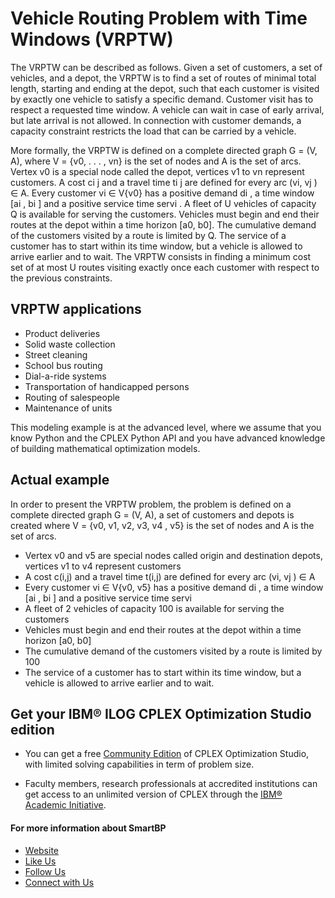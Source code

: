 # Vehicle Routing Problem with Time Windows (VRPTW)

The VRPTW can be described as follows. Given a set of customers, a set of vehicles, and a depot, the VRPTW is to find a set of routes of minimal total length, starting and ending at the depot, such that each customer is visited by exactly one vehicle to satisfy a specific demand. Customer visit has to respect a requested time window. A vehicle can wait in case of early arrival, but late arrival is not allowed. In connection with customer demands, a capacity constraint restricts the load that can be carried by a vehicle.

More formally, the VRPTW is defined on a complete directed graph G = (V, A), where V = {v0, . . . , vn} is the set of nodes and A is the set of arcs. Vertex v0 is a special node called the depot, vertices v1 to vn represent customers. A cost ci j and a travel time ti j are defined for every arc (vi, vj ) ∈ A. Every customer vi ∈ V\{v0} has a positive demand di , a time window [ai , bi ] and a positive service time servi . A fleet of U vehicles of capacity Q is available for serving the customers. Vehicles must begin and end their routes at the depot within a time horizon [a0, b0]. The cumulative demand of the customers visited by a route is limited by Q. The service of a customer has to start within its time window, but a vehicle is allowed to arrive earlier and to wait. The VRPTW consists in finding a minimum cost set of at most U routes visiting exactly once each customer with respect to the previous constraints.

## VRPTW applications

- Product deliveries
- Solid waste collection
- Street cleaning
- School bus routing
- Dial-a-ride systems
- Transportation of handicapped persons
- Routing of salespeople
- Maintenance of units

This modeling example is at the advanced level, where we assume that you know Python and the CPLEX Python API and you have advanced knowledge of building mathematical optimization models.

## Actual example

In order to present the VRPTW problem, the problem is defined on a complete directed graph G = (V, A), a set of customers and depots is created where V = {v0, v1, v2, v3, v4 , v5} is the set of nodes and A is the set of arcs. 
- Vertex v0 and v5 are special nodes called origin and destination depots, vertices v1 to v4 represent customers
- A cost c(i,j) and a travel time t(i,j) are defined for every arc (vi, vj ) ∈ A 
- Every customer vi ∈ V\{v0, v5} has a positive demand di , a time window [ai , bi ] and a positive service time servi 
- A fleet of 2 vehicles of capacity 100 is available for serving the customers 
- Vehicles must begin and end their routes at the depot within a time horizon [a0, b0] 
- The cumulative demand of the customers visited by a route is limited by 100
- The service of a customer has to start within its time window, but a vehicle is allowed to arrive earlier and to wait. 

## Get your IBM® ILOG CPLEX Optimization Studio edition

- You can get a free [Community Edition](http://www-01.ibm.com/software/websphere/products/optimization/cplex-studio-community-edition)
 of CPLEX Optimization Studio, with limited solving capabilities in term of problem size.

- Faculty members, research professionals at accredited institutions can get access to an unlimited version of CPLEX through the
 [IBM® Academic Initiative](https://www.ibm.com/academic/technology/data-science).

#### For more information about SmartBP
- [Website](http://www.smart-bp.com)
- [Like Us](https://www.facebook.com/Smartbp-122794631689852/?ref=bookmarks)
- [Follow Us](https://twitter.com/Smart_BP) 
- [Connect with Us](https://www.linkedin.com/company/smartbp/?viewAsMember=true)